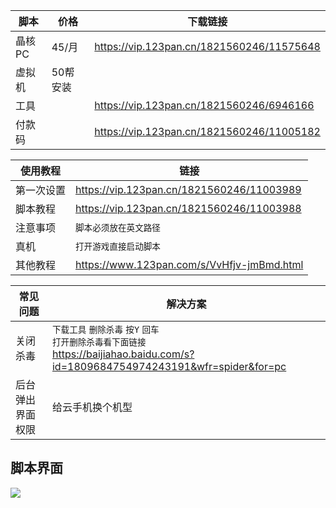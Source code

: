 | 脚本   | 价格    | 下载链接                                      |
|------|-------|-------------------------------------------|
| 晶核PC | 45/月  | https://vip.123pan.cn/1821560246/11575648 |
| 虚拟机  | 50帮安装 |                                           |
| 工具   |       | https://vip.123pan.cn/1821560246/6946166  |
| 付款码  |       | https://vip.123pan.cn/1821560246/11005182 |

| 使用教程  | 链接                                         |
|-------|--------------------------------------------|
| 第一次设置 | https://vip.123pan.cn/1821560246/11003989  |
| 脚本教程  | https://vip.123pan.cn/1821560246/11003988  |
| 注意事项  | `脚本必须放在英文路径`                               |
| 真机    | `打开游戏直接启动脚本`                               |
| 其他教程  | https://www.123pan.com/s/VvHfjv-jmBmd.html |

| 常见问题     | 解决方案                                                                                                                   |
|----------|------------------------------------------------------------------------------------------------------------------------|
| 关闭杀毒     | `下载工具` `删除杀毒` `按Y` `回车` <br/>`打开删除杀毒看下面链接` <br/>https://baijiahao.baidu.com/s?id=1809684754974243191&wfr=spider&for=pc |
| 后台弹出界面权限 | 给云手机换个机型                                                                                                               |

## 脚本界面

![](https://vip.123pan.cn/1821560246/11575649)